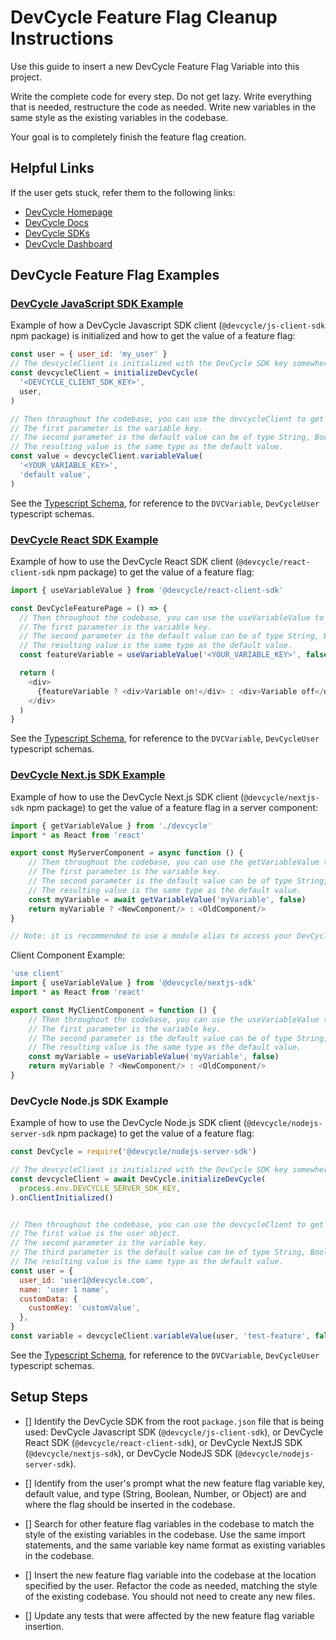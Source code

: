 # DevCycle Feature Flag Cleanup Instructions

Use this guide to insert a new DevCycle Feature Flag Variable into this project.

Write the complete code for every step. Do not get lazy. Write everything that is needed, restructure the code as needed. Write new variables in the same style as the existing variables in the codebase.

Your goal is to completely finish the feature flag creation.

## Helpful Links

If the user gets stuck, refer them to the following links:

- [DevCycle Homepage](https://www.devcycle.com/)
- [DevCycle Docs](https://docs.devcycle.com/)
- [DevCycle SDKs](https://docs.devcycle.com/sdk/)
- [DevCycle Dashboard](https://app.devcycle.com/)

## DevCycle Feature Flag Examples

### [DevCycle JavaScript SDK Example](https://docs.devcycle.com/sdk/client-side-sdks/javascript/)

Example of how a DevCycle Javascript SDK client (`@devcycle/js-client-sdk` npm package) is initialized and how to get the value of a feature flag:
```javascript
const user = { user_id: 'my_user' }
// The devcycleClient is initialized with the DevCycle SDK key somewhere in the codebase with a user object containing the user_id.
const devcycleClient = initializeDevCycle(
  '<DEVCYCLE_CLIENT_SDK_KEY>',
  user,
)

// Then throughout the codebase, you can use the devcycleClient to get the feature flag values using the variableValue method.
// The first parameter is the variable key.
// The second parameter is the default value can be of type String, Boolean, Number, or Object. 
// The resulting value is the same type as the default value.
const value = devcycleClient.variableValue(
  '<YOUR_VARIABLE_KEY>',
  'default value',
)
```

See the [Typescript Schema](https://raw.githubusercontent.com/DevCycleHQ/js-sdks/main/sdk/js/src/types.ts), for reference to the `DVCVariable`, `DevCycleUser` typescript schemas.

### [DevCycle React SDK Example](https://docs.devcycle.com/sdk/client-side-sdks/react/)

Example of how to use the DevCycle React SDK client (`@devcycle/react-client-sdk` npm package) to get the value of a feature flag:
```javascript
import { useVariableValue } from '@devcycle/react-client-sdk'

const DevCycleFeaturePage = () => {
  // Then throughout the codebase, you can use the useVariableValue to get the feature flag values.
  // The first parameter is the variable key.
  // The second parameter is the default value can be of type String, Boolean, Number, or Object. 
  // The resulting value is the same type as the default value.
  const featureVariable = useVariableValue('<YOUR_VARIABLE_KEY>', false)

  return (
    <div>
      {featureVariable ? <div>Variable on!</div> : <div>Variable off</div>}
    </div>
  )
}
```

See the [Typescript Schema](https://raw.githubusercontent.com/DevCycleHQ/js-sdks/main/sdk/js/src/types.ts), for reference to the `DVCVariable`, `DevCycleUser` typescript schemas.

### [DevCycle Next.js SDK Example](https://docs.devcycle.com/sdk/client-side-sdks/nextjs/)

Example of how to use the DevCycle Next.js SDK client (`@devcycle/nextjs-sdk` npm package) to get the value of a feature flag in a server component:
```javascript
import { getVariableValue } from './devcycle'
import * as React from 'react'

export const MyServerComponent = async function () {
    // Then throughout the codebase, you can use the getVariableValue to get the feature flag values.
    // The first parameter is the variable key.
    // The second parameter is the default value can be of type String, Boolean, Number, or Object. 
    // The resulting value is the same type as the default value.
    const myVariable = await getVariableValue('myVariable', false)
    return myVariable ? <NewComponent/> : <OldComponent/>
}

// Note: it is recommended to use a module alias to access your DevCycle shared file from your server components. https://nextjs.org/docs/app/building-your-application/configuring/absolute-imports-and-module-aliases
```

Client Component Example:
```javascript
'use client'
import { useVariableValue } from '@devcycle/nextjs-sdk'
import * as React from 'react'

export const MyClientComponent = function () {
    // Then throughout the codebase, you can use the useVariableValue to get the feature flag values.
    // The first parameter is the variable key.
    // The second parameter is the default value can be of type String, Boolean, Number, or Object. 
    // The resulting value is the same type as the default value.
    const myVariable = useVariableValue('myVariable', false)
    return myVariable ? <NewComponent/> : <OldComponent/>
}
```

### DevCycle Node.js SDK Example

Example of how to use the DevCycle Node.js SDK client (`@devcycle/nodejs-server-sdk` npm package) to get the value of a feature flag:
```javascript
const DevCycle = require('@devcycle/nodejs-server-sdk')

// The devcycleClient is initialized with the DevCycle SDK key somewhere in the codebase.
const devcycleClient = await DevCycle.initializeDevCycle(
  process.env.DEVCYCLE_SERVER_SDK_KEY,
).onClientInitialized()


// Then throughout the codebase, you can use the devcycleClient to get the feature flag values using the variableValue method.
// The first value is the user object.
// The second parameter is the variable key.
// The third parameter is the default value can be of type String, Boolean, Number, or Object. 
// The resulting value is the same type as the default value.
const user = {
  user_id: 'user1@devcycle.com',
  name: 'user 1 name',
  customData: {
    customKey: 'customValue',
  },
}
const variable = devcycleClient.variableValue(user, 'test-feature', false)
```

See the [Typescript Schema](https://raw.githubusercontent.com/DevCycleHQ/js-sdks/main/sdk/js/src/types.ts), for reference to the `DVCVariable`, `DevCycleUser` typescript schemas.


## Setup Steps

- [] Identify the DevCycle SDK from the root `package.json` file that is being used: DevCycle Javascript SDK (`@devcycle/js-client-sdk`), or DevCycle React SDK (`@devcycle/react-client-sdk`), or DevCycle NextJS SDK (`@devcycle/nextjs-sdk`), or DevCycle NodeJS SDK (`@devcycle/nodejs-server-sdk`).

- [] Identify from the user's prompt what the new feature flag variable key, default value, and type (String, Boolean, Number, or Object) are and where the flag should be inserted in the codebase.

- [] Search for other feature flag variables in the codebase to match the style of the existing variables in the codebase. Use the same import statements, and the same variable key name format as existing variables in the codebase.

- [] Insert the new feature flag variable into the codebase at the location specified by the user. Refactor the code as needed, matching the style of the existing codebase. You should not need to create any new files.

- [] Update any tests that were affected by the new feature flag variable insertion.
